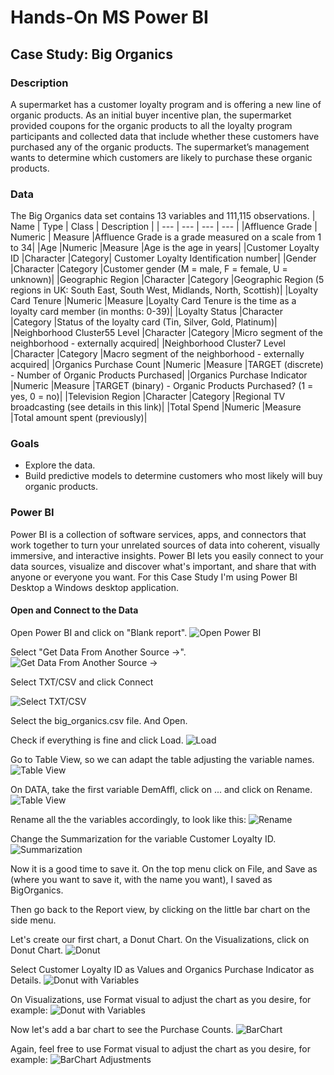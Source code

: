 # **Hands-On MS Power BI**
## **Case Study: Big Organics**
### Description
A supermarket has a customer loyalty program and is offering a new line of organic products. As an initial
buyer incentive plan, the supermarket provided coupons for the organic products to all the loyalty
program participants and collected data that include whether these customers have purchased any of the
organic products. The supermarket’s management wants to determine which customers are likely to
purchase these organic products.
### Data
The Big Organics data set contains 13 variables and 111,115 observations.
| Name | Type | Class | Description |
| --- | --- | --- | --- |
|Affluence Grade | Numeric | Measure |Affluence Grade is a grade measured on a scale from 1 to 34|
|Age |Numeric |Measure |Age is the age in years|
|Customer Loyalty ID |Character |Category| Customer Loyalty Identification number|
|Gender |Character |Category |Customer gender (M = male, F = female, U = unknown)|
|Geographic Region |Character |Category |Geographic Region (5 regions in UK: South East, South West, Midlands, North, Scottish)|
|Loyalty Card Tenure |Numeric |Measure |Loyalty Card Tenure is the time as a loyalty card member (in months: 0-39)|
|Loyalty Status |Character |Category |Status of the loyalty card (Tin, Silver, Gold, Platinum)|
|Neighborhood Cluster55 Level |Character |Category |Micro segment of the neighborhood - externally acquired|
|Neighborhood Cluster7 Level |Character |Category |Macro segment of the neighborhood - externally acquired|
|Organics Purchase Count |Numeric |Measure |TARGET (discrete) - Number of Organic Products Purchased|
|Organics Purchase Indicator |Numeric |Measure |TARGET (binary) - Organic Products Purchased? (1 = yes, 0 = no)|
|Television Region |Character |Category |Regional TV broadcasting (see details in this link)|
|Total Spend |Numeric |Measure |Total amount spent (previously)|

### Goals
* Explore the data.
* Build predictive models to determine customers who most likely will buy organic products.

### Power BI
Power BI is a collection of software services, apps, and connectors that work together to turn your unrelated sources of data into coherent, visually immersive, and interactive insights. Power BI lets you easily connect to your data sources, visualize and discover what's important, and share that with anyone or everyone you want.
For this Case Study I'm using Power BI Desktop a Windows desktop application.

#### Open and Connect to the Data
Open Power BI and click on "Blank report".
![Open Power BI](PowerBI_Screenshots/PowerBI_1.png)

Select "Get Data From Another Source ->".
![Get Data From Another Source ->](PowerBI_Screenshots/PowerBI_2.png)

Select TXT/CSV and click Connect

![Select TXT/CSV](PowerBI_Screenshots/PowerBI_3.png)

Select the big_organics.csv file. And Open.

Check if everything is fine and click Load.
![Load](PowerBI_Screenshots/PowerBI_4.png)

Go to Table View, so we can adapt the table adjusting the variable names.
![Table View](PowerBI_Screenshots/PowerBI_5.png)

On DATA, take the first variable DemAffl, click on ... and click on Rename.
![Table View](PowerBI_Screenshots/PowerBI_6.png)

Rename all the the variables accordingly, to look like this:
![Rename](PowerBI_Screenshots/PowerBI_7.png)

Change the Summarization for the variable Customer Loyalty ID.
![Summarization](PowerBI_Screenshots/PowerBI_8.png)

Now it is a good time to save it. On the top menu click on File, and Save as (where you want to save it, with the name you want), I saved as BigOrganics. 

Then go back to the Report view, by clicking on the little bar chart on the side menu.

Let's create our first chart, a Donut Chart. On the Visualizations, click on Donut Chart.
![Donut](PowerBI_Screenshots/PowerBI_9.png)

Select Customer Loyalty ID as Values and Organics Purchase Indicator as Details.
![Donut with Variables](PowerBI_Screenshots/PowerBI_11.png)

On Visualizations, use Format visual to adjust the chart as you desire, for example:
![Donut with Variables](PowerBI_Screenshots/PowerBI_12.png)

Now let's add a bar chart to see the Purchase Counts.
![BarChart](PowerBI_Screenshots/PowerBI_13.png)

Again, feel free to use Format visual to adjust the chart as you desire, for example:
![BarChart Adjustments](PowerBI_Screenshots/PowerBI_14.png)
